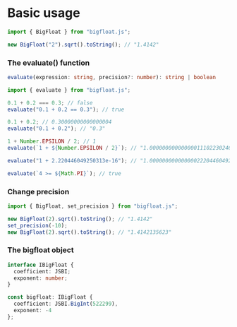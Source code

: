 # Basic usage

```typescript
import { BigFloat } from "bigfloat.js";

new BigFloat("2").sqrt().toString(); // "1.4142"
```

### The evaluate() function

```typescript
evaluate(expression: string, precision?: number): string | boolean
```

```typescript
import { evaluate } from "bigfloat.js";

0.1 + 0.2 === 0.3; // false
evaluate("0.1 + 0.2 == 0.3"); // true

0.1 + 0.2; // 0.30000000000000004
evaluate("0.1 + 0.2"); // "0.3"

1 + Number.EPSILON / 2; // 1
evaluate(`1 + ${Number.EPSILON / 2}`); // "1.00000000000000011102230246251565"

evaluate("1 + 2.220446049250313e-16"); // "1.0000000000000002220446049250313"

evaluate(`4 >= ${Math.PI}`); // true
```

### Change precision

```typescript
import { BigFloat, set_precision } from "bigfloat.js";

new BigFloat(2).sqrt().toString(); // "1.4142"
set_precision(-10);
new BigFloat(2).sqrt().toString(); // "1.4142135623"
```

### The bigfloat object

```typescript
interface IBigFloat {
  coefficient: JSBI;
  exponent: number;
}
```

```typescript
const bigfloat: IBigFloat {
  coefficient: JSBI.BigInt(522299),
  exponent: -4
};
```
